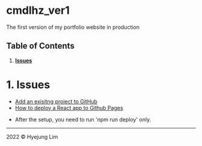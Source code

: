 # cmdlhz_ver1
The first version of my portfolio website in production

## Table of Contents
1. <b>[Issues](https://github.com/howdyhyejung/portfolio1#1-issues)</b>

# 1. Issues
- [Add an exisitng project to GitHub](https://gist.github.com/alexpchin/102854243cd066f8b88e)
- [How to deploy a React app to Github Pages](https://youtu.be/5I37iVCDUTU)
 * After the setup, you need to run 'npm run deploy' only.

- - -

2022 © Hyejung Lim 